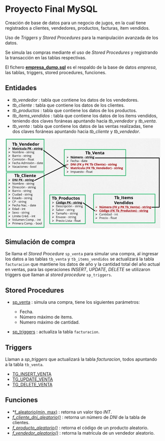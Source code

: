 # Proyecto Final MySQL

Creación de base de datos para un negocio de jugos, en la cual tiene registrados a clientes, vendedores, productos, facturas, item vendidos.

Uso de *Triggers* y *Stored Procedures* para la manipulación avanzada de los datos.

Se simula las compras mediante el uso de *Stored Procedures* y registrando la transacción en las tablas respectivas.

El fichero **[empresa_dump.sql](empresa_dump.sql)** es el respaldo de la base de datos *empresa*, las tablas, triggers, stored procedures, funciones.

## Entidades

* *tb_vendedor*  :  tabla que contiene los datos de los vendedores.
* *tb_cliente*  :  tabla que contiene los datos de los clientes.
* *tb_productos*  : tabla que contiene los datos de los productos.
* *tb_items_vendidos*  :  tabla que contiene los datos de los items vendidos, teniendo dos claves foráneas apuntando hacia *tb_vendedor* y *tb_venta*.
* *tb_venta*  : tabla que contiene los datos de las ventas realizadas, tiene dos claves foráneas apuntando hacia *tb_cliente* y *tb_vendedor*.


![](Diagrama_proyecto_empresa.png)


## Simulación de compra

Se llama el *Stored Procedure* `sp_venta` para simular una compra, al ingresar los datos a las tablas `tb_venta` y `tb_items_vendidos` se actualizará la tabla `facturacion` que mantiene los datos de año y la cantidad total del año actual en ventas, para las operaciones *INSERT*, *UPDATE*, *DELETE* se utilizaron triggers que llaman al *stored procedure* `sp_triggers`.


## Stored Procedures

* [sp_venta](sql_codigos.md#sp_venta)  :  simula una compra, tiene los siguientes parámetros:
    * Fecha.
    * Número máximo de items.
    * Numero máximo de cantidad.

* [sp_triggers](sql_codigos.md#sp_triggers)  :  actualiza la tabla `facturacion`.


## Triggers

Llaman a *sp_triggers* que actualizará la tabla *facturacion*, todos apuntando a la tabla `tb_venta`.

* [TG_INSERT_VENTA](sql_codigos.md#TG_INSERT_VENTA)
* [TG_UPDATE_VENTA](sql_codigos.md#TG_UPDATE_VENTA)
* [TG_DELETE_VENTA](sql_codigos.md#TG_DELETE_VENTA)


## Funciones

* *[f_aleatorio(min, max)](sql_codigos.md#f_aleatorio)  : retorna un valor tipo *INT*.
* *[f_cliente_dni_aleatorio()](sql_codigos.md#f_cliente_dni_aleatorio)*  : retorna un número de *DNI* de la tabla de clientes.
* *[f_producto_aleatorio()](sql_codigos.md#f_producto_aleatorio)*  : retorna el código de un producto aleatorio.
* *[f_vendedor_aleatorio()](sql_codigos.md#f_vendedor_aleatorio)*  : retorna la matrícula de un vendedor aleatorio.
